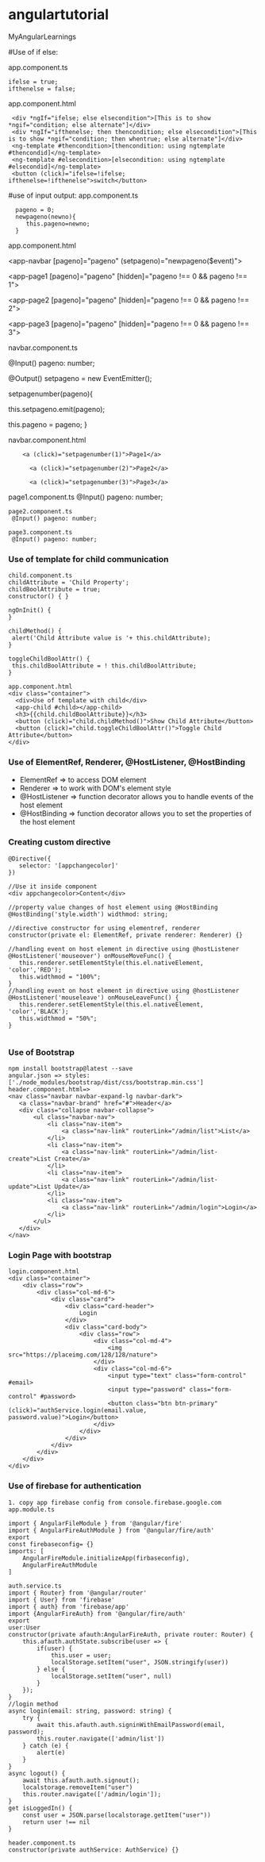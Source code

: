 # angulartutorial
MyAngularLearnings

#Use of if else:

app.component.ts

    ifelse = true;
    ifthenelse = false;
    
app.component.html

     <div *ngIf="ifelse; else elsecondition">[This is to show *ngif="condition; else alternate"]</div>
     <div *ngIf="ifthenelse; then thencondition; else elsecondition">[This is to show *ngif="condition; then whentrue; else alternate"]</div>
     <ng-template #thencondition>[thencondition: using ngtemplate #thencondid]</ng-template>
     <ng-template #elsecondition>[elsecondition: using ngtemplate #elsecondid]</ng-template>
     <button (click)="ifelse=!ifelse; ifthenelse=!ifthenelse">switch</button>
     
 #use of input output:
 app.component.ts
 
      pageno = 0;
      newpageno(newno){
         this.pageno=newno;
      }
  app.component.html
  
  <app-navbar [pageno]="pageno" (setpageno)="newpageno($event)"></app-navbar>

  <app-page1 [pageno]="pageno" [hidden]="pageno !== 0 && pageno !== 1"></app-page1>

  <app-page2 [pageno]="pageno" [hidden]="pageno !== 0 && pageno !== 2"></app-page2>

  <app-page3 [pageno]="pageno" [hidden]="pageno !== 0 && pageno !== 3"></app-page3>
  
  
  navbar.component.ts
  
  @Input() pageno: number;
  
  @Output() setpageno = new EventEmitter<Number>();
    
   setpagenumber(pageno){
   
   this.setpageno.emit(pageno);
   
   this.pageno = pageno;
  }

  navbar.component.html

  
        <a (click)="setpagenumber(1)">Page1</a>
     
          <a (click)="setpagenumber(2)">Page2</a>
     
          <a (click)="setpagenumber(3)">Page3</a>
      

   page1.component.ts
    @Input() pageno: number;

    page2.component.ts
     @Input() pageno: number;

    page3.component.ts
     @Input() pageno: number;
     
   ### Use of template for child communication
   ```
   child.component.ts
   childAttribute = 'Child Property';
  childBoolAttribute = true;
  constructor() { }

  ngOnInit() {
  }

  childMethod() {
    alert('Child Attribute value is '+ this.childAttribute);
  }

  toggleChildBoolAttr() {
    this.childBoolAttribute = ! this.childBoolAttribute;
  }
   ```
  ```
  app.component.html
  <div class="container">
    <div>Use of template with child</div>
    <app-child #child></app-child>
    <h3>{{child.childBoolAttribute}}</h3>
    <button (click)="child.childMethod()">Show Child Attribute</button>
    <button (click)="child.toggleChildBoolAttr()">Toggle Child Attribute</button>
  </div>
  ```
  ### Use of ElementRef, Renderer, @HostListener, @HostBinding
  
  - ElementRef => to access DOM element
  - Renderer => to work with DOM's element style
  - @HostListener => function decorator allows you to handle events of the host element 
  - @HostBinding => function decorator allows you to set the properties of the host element

 ### Creating custom directive
 ```
 @Directive({
    selector: '[appchangecolor]'
 })
 
 //Use it inside component
 <div appchangecolor>Content</div>
 
 //property value changes of host element using @HostBinding
 @HostBinding('style.width') widthmod: string;
 
 //directive constructor for using elementref, renderer
 constructor(private el: ElementRef, private renderer: Renderer) {}
 
 //handling event on host element in directive using @hostListener
 @HostListener('mouseover') onMouseMoveFunc() {
    this.renderer.setElementStyle(this.el.nativeElement, 'color','RED');
    this.widthmod = "100%";
 }
 //handling event on host element in directive using @hostListener
 @HostListener('mouseleave') onMouseLeaveFunc() {
    this.renderer.setElementStyle(this.el.nativeElement, 'color','BLACK');
    this.widthmod = "50%";
 }
 
 
 ```
 ### Use of Bootstrap
 ```
 npm install bootstrap@latest --save
 angular.json => styles: ['./node_modules/bootstrap/dist/css/bootstrap.min.css']
 header.component.html=>
 <nav class="navbar navbar-expand-lg navbar-dark">
    <a class="navbar-brand" href="#">Header</a>
    <div class="collapse navbar-collapse">
        <ul class="navbar-nav">
            <li class="nav-item">
                <a class="nav-link" routerLink="/admin/list">List</a>
            </li>
            <li class="nav-item">
                <a class="nav-link" routerLink="/admin/list-create">List Create</a>
            </li>
            <li class="nav-item">
                <a class="nav-link" routerLink="/admin/list-update">List Update</a>
            </li>
            <li class="nav-item">
                <a class="nav-link" routerLink="/admin/login">Login</a>
            </li>
        </ul>
    </div>
 </nav>
 ```
### Login Page with bootstrap
```
login.component.html
<div class="container">
    <div class="row">
        <div class="col-md-6">
            <div class="card">
                <div class="card-header">
                    Login
                </div>
                <div class="card-body">
                    <div class="row">
                        <div class="col-md-4">
                            <img src="https://placeimg.com/128/128/nature">
                        </div>
                        <div class="col-md-6">
                            <input type="text" class="form-control" #email>
                            <input type="password" class="form-control" #password>
                            <button class="btn btn-primary" (click)="authService.login(email.value, password.value)">Login</button>
                        </div>
                    </div>
                </div>
            </div>
        </div>
    </div>
</div>
```
### Use of firebase for authentication
```
1. copy app firebase config from console.firebase.google.com
app.module.ts

import { AngularFileModule } from '@angular/fire'
import { AngularFireAuthModule } from '@angular/fire/auth'
export
const firebaseconfig= {}
imports: [
    AngularFireModule.initializeApp(firbaseconfig),
    AngularFireAuthModule
]

auth.service.ts
import { Router} from '@angular/router'
import { User} from 'firebase'
import { auth} from 'firebase/app'
import {AngularFireAuth} from '@angular/fire/auth'
export
user:User
constructor(private afauth:AngularFireAuth, private router: Router) {
    this.afauth.authState.subscribe(user => {
        if(user) {
            this.user = user;
            localStorage.setItem("user", JSON.stringify(user))
        } else {
            localStorage.setItem("user", null)
        }
    });
}
//login method
async login(email: string, password: string) {
    try {
        await this.afauth.auth.signinWithEmailPassword(email, password);
        this.router.navigate(['admin/list'])
    } catch (e) {
        alert(e)
    }
}
async logout() {
    await this.afauth.auth.signout();
    localstorage.removeItem("user")
    this.router.navigate(['/admin/login']);
}
get isLoggedIn() {
    const user = JSON.parse(localstorage.getItem("user"))
    return user !== nil
}

header.component.ts
constructor(private authService: AuthService) {}
```
